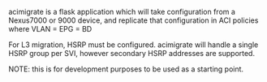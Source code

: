 acimigrate is a flask application which will take configuration from a Nexus7000 or 9000 device, and replicate that configuration in
ACI policies where VLAN = EPG = BD

For L3 migration, HSRP must be configured.  acimigrate will handle a single HSRP group per SVI, however secondary HSRP addresses are supported.

NOTE:  this is for development purposes to be used as a starting point.
